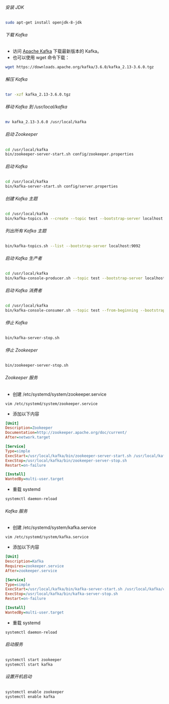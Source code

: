 ###### 安装 JDK
```bash
sudo apt-get install openjdk-8-jdk
```

###### 下载 Kafka
- 访问 [Apache Kafka](https://kafka.apache.org/downloads) 下载最新版本的 Kafka。
- 也可以使用 wget 命令下载：
```bash
wget https://downloads.apache.org/kafka/3.6.0/kafka_2.13-3.6.0.tgz
```

###### 解压 Kafka
```bash
tar -xzf kafka_2.13-3.6.0.tgz
```

###### 移动 Kafka 到 /usr/local/kafka
```bash
mv kafka_2.13-3.6.0 /usr/local/kafka
```

###### 启动 Zookeeper
```bash
cd /usr/local/kafka
bin/zookeeper-server-start.sh config/zookeeper.properties
```

###### 启动 Kafka
```bash
cd /usr/local/kafka
bin/kafka-server-start.sh config/server.properties
```

###### 创建 Kafka 主题
```bash
cd /usr/local/kafka
bin/kafka-topics.sh --create --topic test --bootstrap-server localhost:9092
```

###### 列出所有 Kafka 主题
```bash
bin/kafka-topics.sh --list --bootstrap-server localhost:9092
```

###### 启动 Kafka 生产者
```bash
cd /usr/local/kafka
bin/kafka-console-producer.sh --topic test --bootstrap-server localhost:9092
```

###### 启动 Kafka 消费者
```bash
cd /usr/local/kafka
bin/kafka-console-consumer.sh --topic test --from-beginning --bootstrap-server localhost:9092
```

###### 停止 Kafka
```bash
bin/kafka-server-stop.sh
```

###### 停止 Zookeeper
```bash
bin/zookeeper-server-stop.sh
``` 


###### Zookeeper 服务
- 创建 /etc/systemd/system/zookeeper.service
```
vim /etc/systemd/system/zookeeper.service
```
- 添加以下内容
```ini
[Unit]
Description=Zookeeper
Documentation=http://zookeeper.apache.org/doc/current/
After=network.target

[Service]
Type=simple
ExecStart=/usr/local/kafka/bin/zookeeper-server-start.sh /usr/local/kafka/config/zookeeper.properties
ExecStop=/usr/local/kafka/bin/zookeeper-server-stop.sh
Restart=on-failure

[Install]
WantedBy=multi-user.target
```
- 重载 systemd
```bash
systemctl daemon-reload
```
###### Kafka 服务
- 创建 /etc/systemd/system/kafka.service
```
vim /etc/systemd/system/kafka.service
```
- 添加以下内容
```ini
[Unit]
Description=Kafka
Requires=zookeeper.service
After=zookeeper.service

[Service]
Type=simple
ExecStart=/usr/local/kafka/bin/kafka-server-start.sh /usr/local/kafka/config/server.properties
ExecStop=/usr/local/kafka/bin/kafka-server-stop.sh
Restart=on-failure

[Install]
WantedBy=multi-user.target
```
- 重载 systemd
```bash
systemctl daemon-reload
```

###### 启动服务
```bash
systemctl start zookeeper
systemctl start kafka
```

###### 设置开机启动
```bash
systemctl enable zookeeper
systemctl enable kafka
```